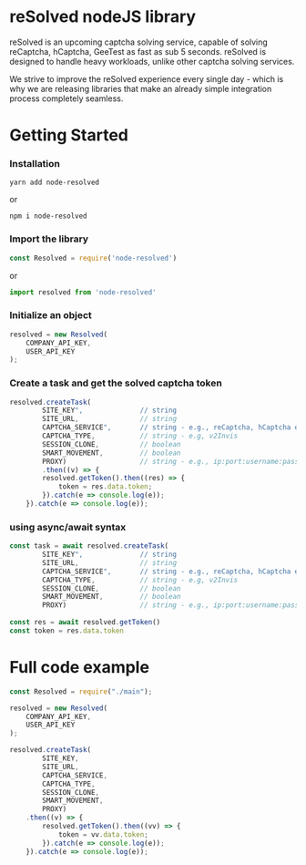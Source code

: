 # reSolved nodeJS library

reSolved is an upcoming captcha solving service, capable of solving reCaptcha, hCaptcha, GeeTest as fast as sub 5 seconds. reSolved is designed to handle heavy workloads, unlike other captcha solving services. 

We strive to improve the reSolved experience every single day - which is why we are releasing libraries that make an already simple integration process completely seamless.


# Getting Started
### Installation
```
yarn add node-resolved
```
or
```
npm i node-resolved
```


### Import the library
```javascript
const Resolved = require('node-resolved')
```
or
```javascript
import resolved from 'node-resolved'
```


### Initialize an object
```javascript
resolved = new Resolved(
    COMPANY_API_KEY,
    USER_API_KEY
);
```


### Create a task and get the solved captcha token
```javascript
resolved.createTask(
        SITE_KEY",              // string
        SITE_URL,               // string
        CAPTCHA_SERVICE",       // string - e.g., reCaptcha, hCaptcha etc
        CAPTCHA_TYPE,           // string - e.g, v2Invis
        SESSION_CLONE,          // boolean
        SMART_MOVEMENT,         // boolean
        PROXY)                  // string - e.g., ip:port:username:password
        .then((v) => {
        resolved.getToken().then((res) => {
            token = res.data.token;
        }).catch(e => console.log(e));
    }).catch(e => console.log(e));
```

### using async/await syntax
```javascript
const task = await resolved.createTask(
        SITE_KEY",              // string
        SITE_URL,               // string
        CAPTCHA_SERVICE",       // string - e.g., reCaptcha, hCaptcha etc
        CAPTCHA_TYPE,           // string - e.g, v2Invis
        SESSION_CLONE,          // boolean
        SMART_MOVEMENT,         // boolean
        PROXY)                  // string - e.g., ip:port:username:password
   
const res = await resolved.getToken()
const token = res.data.token
```


# Full code example
```javascript
const Resolved = require("./main");

resolved = new Resolved(
    COMPANY_API_KEY,
    USER_API_KEY
);

resolved.createTask(
        SITE_KEY,
        SITE_URL,
        CAPTCHA_SERVICE,
        CAPTCHA_TYPE,
        SESSION_CLONE,
        SMART_MOVEMENT,
        PROXY)
    .then((v) => {
        resolved.getToken().then((vv) => {
            token = vv.data.token;
        }).catch(e => console.log(e));
    }).catch(e => console.log(e));
```
